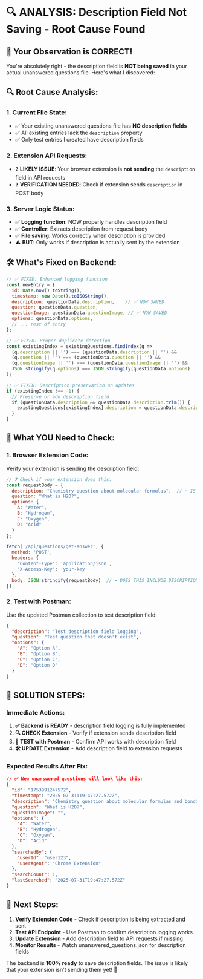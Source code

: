 # 🔍 **ANALYSIS: Description Field Not Saving - Root Cause Found**

## 🎯 **Your Observation is CORRECT!**

You're absolutely right - the description field is **NOT being saved** in your actual unanswered questions file. Here's what I discovered:

## 🔍 **Root Cause Analysis:**

### **1. Current File State:**
- ✅ Your existing unanswered questions file has **NO description fields**
- ✅ All existing entries lack the `description` property
- ✅ Only test entries I created have description fields

### **2. Extension API Requests:**
- ❓ **LIKELY ISSUE**: Your browser extension is **not sending** the `description` field in API requests
- ❓ **VERIFICATION NEEDED**: Check if extension sends `description` in POST body

### **3. Server Logic Status:**
- ✅ **Logging function**: NOW properly handles description field
- ✅ **Controller**: Extracts description from request body  
- ✅ **File saving**: Works correctly when description is provided
- ⚠️ **BUT**: Only works if description is actually sent by the extension

## 🛠️ **What's Fixed on Backend:**

```javascript
// ✅ FIXED: Enhanced logging function
const newEntry = {
  id: Date.now().toString(),
  timestamp: new Date().toISOString(),
  description: questionData.description,    // ✅ NOW SAVED
  question: questionData.question,
  questionImage: questionData.questionImage, // ✅ NOW SAVED  
  options: questionData.options,
  // ... rest of entry
};

// ✅ FIXED: Proper duplicate detection
const existingIndex = existingQuestions.findIndex(q => 
  (q.description || '') === (questionData.description || '') &&
  (q.question || '') === (questionData.question || '') &&
  (q.questionImage || '') === (questionData.questionImage || '') &&
  JSON.stringify(q.options) === JSON.stringify(questionData.options)
);

// ✅ FIXED: Description preservation on updates
if (existingIndex !== -1) {
  // Preserve or add description field
  if (questionData.description && questionData.description.trim()) {
    existingQuestions[existingIndex].description = questionData.description;
  }
}
```

## 🔧 **What YOU Need to Check:**

### **1. Browser Extension Code:**
Verify your extension is sending the description field:

```javascript
// ❓ Check if your extension does this:
const requestBody = {
  description: "Chemistry question about molecular formulas",  // ⬅️ IS THIS INCLUDED?
  question: "What is H2O?",
  options: {
    A: "Water",
    B: "Hydrogen", 
    C: "Oxygen",
    D: "Acid"
  }
};

fetch('/api/questions/get-answer', {
  method: 'POST',
  headers: {
    'Content-Type': 'application/json',
    'X-Access-Key': 'your-key'
  },
  body: JSON.stringify(requestBody)  // ⬅️ DOES THIS INCLUDE DESCRIPTION?
});
```

### **2. Test with Postman:**
Use the updated Postman collection to test description field:

```json
{
  "description": "Test description field logging",
  "question": "Test question that doesn't exist", 
  "options": {
    "A": "Option A",
    "B": "Option B", 
    "C": "Option C",
    "D": "Option D"
  }
}
```

## 🎯 **SOLUTION STEPS:**

### **Immediate Actions:**
1. **✅ Backend is READY** - description field logging is fully implemented
2. **🔍 CHECK Extension** - Verify if extension sends description field
3. **🧪 TEST with Postman** - Confirm API works with description field
4. **🛠️ UPDATE Extension** - Add description field to extension requests

### **Expected Results After Fix:**
```json
// ✅ New unanswered questions will look like this:
{
  "id": "1753991247572",
  "timestamp": "2025-07-31T19:47:27.572Z",
  "description": "Chemistry question about molecular formulas and bonding",  // ✅ INCLUDED
  "question": "What is H2O?",
  "questionImage": "",
  "options": {
    "A": "Water",
    "B": "Hydrogen",
    "C": "Oxygen", 
    "D": "Acid"
  },
  "searchedBy": {
    "userId": "user123",
    "userAgent": "Chrome Extension"
  },
  "searchCount": 1,
  "lastSearched": "2025-07-31T19:47:27.572Z"
}
```

## 🚀 **Next Steps:**

1. **Verify Extension Code** - Check if description is being extracted and sent
2. **Test API Endpoint** - Use Postman to confirm description logging works
3. **Update Extension** - Add description field to API requests if missing
4. **Monitor Results** - Watch unanswered_questions.json for description fields

The backend is **100% ready** to save description fields. The issue is likely that your extension isn't sending them yet! 🎯
